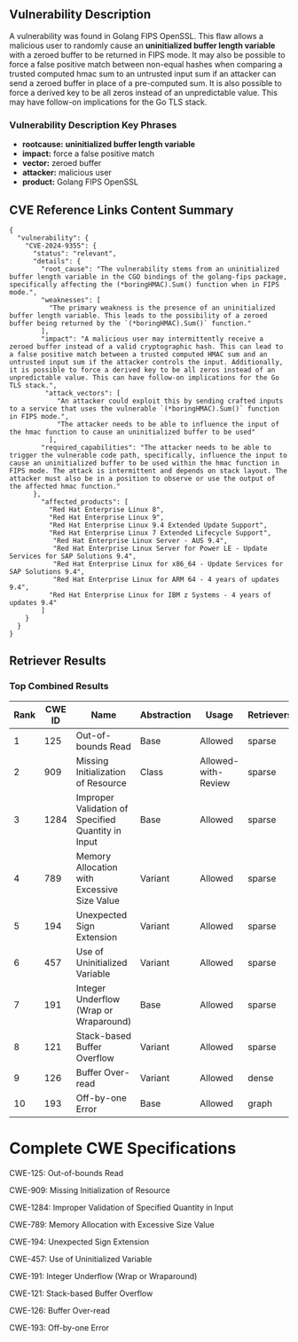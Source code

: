 ## Vulnerability Description
A vulnerability was found in Golang FIPS OpenSSL. This flaw allows a malicious user to randomly cause an **uninitialized buffer length variable** with a zeroed buffer to be returned in FIPS mode. It may also be possible to force a false positive match between non-equal hashes when comparing a trusted computed hmac sum to an untrusted input sum if an attacker can send a zeroed buffer in place of a pre-computed sum. It is also possible to force a derived key to be all zeros instead of an unpredictable value. This may have follow-on implications for the Go TLS stack.

### Vulnerability Description Key Phrases
- **rootcause:** **uninitialized buffer length variable**
- **impact:** force a false positive match
- **vector:** zeroed buffer
- **attacker:** malicious user
- **product:** Golang FIPS OpenSSL

## CVE Reference Links Content Summary
```
{
  "vulnerability": {
    "CVE-2024-9355": {
      "status": "relevant",
      "details": {
        "root_cause": "The vulnerability stems from an uninitialized buffer length variable in the CGO bindings of the golang-fips package, specifically affecting the (*boringHMAC).Sum() function when in FIPS mode.",
        "weaknesses": [
          "The primary weakness is the presence of an uninitialized buffer length variable. This leads to the possibility of a zeroed buffer being returned by the `(*boringHMAC).Sum()` function."
        ],
        "impact": "A malicious user may intermittently receive a zeroed buffer instead of a valid cryptographic hash. This can lead to a false positive match between a trusted computed HMAC sum and an untrusted input sum if the attacker controls the input. Additionally, it is possible to force a derived key to be all zeros instead of an unpredictable value. This can have follow-on implications for the Go TLS stack.",
         "attack_vectors": [
            "An attacker could exploit this by sending crafted inputs to a service that uses the vulnerable `(*boringHMAC).Sum()` function in FIPS mode.",
            "The attacker needs to be able to influence the input of the hmac function to cause an uninitialized buffer to be used"
          ],
        "required_capabilities": "The attacker needs to be able to trigger the vulnerable code path, specifically, influence the input to cause an uninitialized buffer to be used within the hmac function in FIPS mode. The attack is intermittent and depends on stack layout. The attacker must also be in a position to observe or use the output of the affected hmac function."
      },
        "affected_products": [
          "Red Hat Enterprise Linux 8",
          "Red Hat Enterprise Linux 9",
          "Red Hat Enterprise Linux 9.4 Extended Update Support",
          "Red Hat Enterprise Linux 7 Extended Lifecycle Support",
           "Red Hat Enterprise Linux Server - AUS 9.4",
           "Red Hat Enterprise Linux Server for Power LE - Update Services for SAP Solutions 9.4",
           "Red Hat Enterprise Linux for x86_64 - Update Services for SAP Solutions 9.4",
           "Red Hat Enterprise Linux for ARM 64 - 4 years of updates 9.4",
          "Red Hat Enterprise Linux for IBM z Systems - 4 years of updates 9.4"
        ]
    }
  }
}
```

## Retriever Results

### Top Combined Results

| Rank | CWE ID | Name | Abstraction | Usage  | Retrievers | Individual Scores |
|------|--------|------|-------------|-------|------------|-------------------|
| 1 | 125 | Out-of-bounds Read | Base | Allowed | sparse | 0.602 |
| 2 | 909 | Missing Initialization of Resource | Class | Allowed-with-Review | sparse | 0.602 |
| 3 | 1284 | Improper Validation of Specified Quantity in Input | Base | Allowed | sparse | 0.593 |
| 4 | 789 | Memory Allocation with Excessive Size Value | Variant | Allowed | sparse | 0.576 |
| 5 | 194 | Unexpected Sign Extension | Variant | Allowed | sparse | 0.573 |
| 6 | 457 | Use of Uninitialized Variable | Variant | Allowed | sparse | 0.573 |
| 7 | 191 | Integer Underflow (Wrap or Wraparound) | Base | Allowed | sparse | 0.572 |
| 8 | 121 | Stack-based Buffer Overflow | Variant | Allowed | sparse | 0.566 |
| 9 | 126 | Buffer Over-read | Variant | Allowed | dense | 0.600 |
| 10 | 193 | Off-by-one Error | Base | Allowed | graph | 0.003 |



# Complete CWE Specifications

CWE-125: Out-of-bounds Read

CWE-909: Missing Initialization of Resource

CWE-1284: Improper Validation of Specified Quantity in Input

CWE-789: Memory Allocation with Excessive Size Value

CWE-194: Unexpected Sign Extension

CWE-457: Use of Uninitialized Variable

CWE-191: Integer Underflow (Wrap or Wraparound)

CWE-121: Stack-based Buffer Overflow

CWE-126: Buffer Over-read

CWE-193: Off-by-one Error